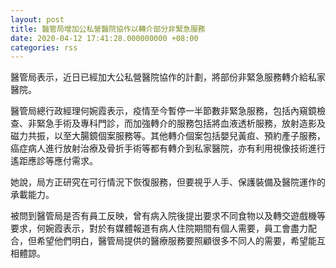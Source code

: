 ```yaml
---
layout: post
title: 醫管局增加公私營醫院協作以轉介部分非緊急服務
date: 2020-04-12 17:41:28.000000000 +08:00
categories: rss
---
```


醫管局表示，近日已經加大公私營醫院協作的計劃，將部份非緊急服務轉介給私家醫院。

醫管局總行政經理何婉霞表示，疫情至今暫停一半節數非緊急服務，包括內窺鏡檢查、非緊急手術及專科門診，而加強轉介的服務包括將血液透析服務，放射造影及磁力共振，以至大腸鏡個案服務等。其他轉介個案包括嬰兒黃疸、預約產子服務，癌症病人進行放射治療及骨折手術等都有轉介到私家醫院，亦有利用視像技術進行遙距應診等應付需求。

她說，局方正研究在可行情況下恢復服務，但要視乎人手、保護裝備及醫院運作的承載能力。

被問到醫管局是否有員工反映，曾有病入院後提出要求不同食物以及轉交遊戲機等要求，何婉霞表示，對於有媒體報道有病人住院期間有個人需要，員工會盡力配合，但希望他們明白，醫管局提供的醫療服務要照顧很多不同人的需要，希望能互相體諒。
